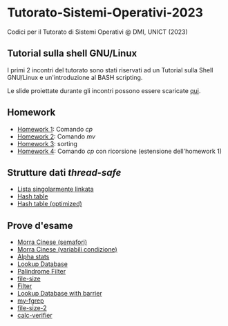 # Tutorato-Sistemi-Operativi-2023
Codici per il Tutorato di Sistemi Operativi @ DMI, UNICT (2023)

## Tutorial sulla shell GNU/Linux
I primi 2 incontri del tutorato sono stati riservati ad un Tutorial sulla Shell GNU/Linux e un'introduzione al BASH scripting.

Le slide proiettate durante gli incontri possono essere scaricate [qui](./shell/tutorial-shell.pdf).

## Homework
- [Homework 1](./homeworks/homework-1/): Comando *cp*
- [Homework 2](./homeworks/homework-2/): Comando *mv*
- [Homework 3](./homeworks/homework-3/): sorting
- [Homework 4](./homeworks/homework-4/): Comando *cp* con ricorsione (estensione dell'homework 1)

## Strutture dati *thread-safe*
- [Lista singolarmente linkata](./data-structures/list/)
- [Hash table](./data-structures/hash-table/)
- [Hash table (optimized)](./data-structures/hash-table/)

## Prove d'esame
- [Morra Cinese (semafori)](./exams/morra-cinese-sem/)
- [Morra Cinese (variabili condizione)](./exams/morra-cinese-cond/)
- [Alpha stats](./exams/alpha-stats/)
- [Lookup Database](./exams/lookup-database/)
- [Palindrome Filter](./exams/palindrome-filter/)
- [file-size](./exams/file-size/)
- [Filter](./exams/filter/)
- [Lookup Database with barrier](./exams/lookup-database-with-barrier/)
- [my-fgrep](./exams/my-fgrep/)
- [file-size-2](./exams/file-size-2/)
- [calc-verifier](./exams/calc-verifier/)
